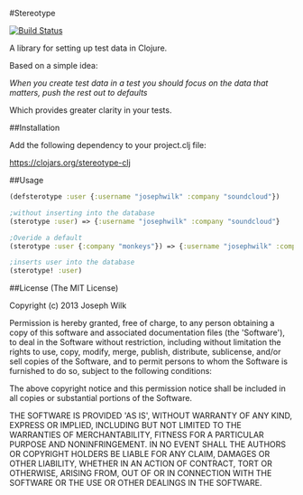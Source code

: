 #Stereotype

[![Build Status](https://travis-ci.org/josephwilk/stereotype-clj.png?branch=master)](https://travis-ci.org/josephwilk/stereotype-clj)

A library for setting up test data in Clojure.

Based on a simple idea:

*When you create test data in a test you should focus on the data that matters, push the rest out to defaults*

Which provides greater clarity in your tests.

##Installation

Add the following dependency to your project.clj file:

https://clojars.org/stereotype-clj

##Usage

```clojure
(defsterotype :user {:username "josephwilk" :company "soundcloud"})

;without inserting into the database
(sterotype :user) => {:username "josephwilk" :company "soundcloud"}

;Overide a default
(sterotype :user {:company "monkeys"}) => {:username "josephwilk" :company "monkeys"}

;inserts user into the database
(sterotype! :user)
```

##License
(The MIT License)

Copyright (c) 2013 Joseph Wilk

Permission is hereby granted, free of charge, to any person obtaining a copy of this software and associated documentation files (the 'Software'), to deal in the Software without restriction, including without limitation the rights to use, copy, modify, merge, publish, distribute, sublicense, and/or sell copies of the Software, and to permit persons to whom the Software is furnished to do so, subject to the following conditions:

The above copyright notice and this permission notice shall be included in all copies or substantial portions of the Software.

THE SOFTWARE IS PROVIDED 'AS IS', WITHOUT WARRANTY OF ANY KIND, EXPRESS OR IMPLIED, INCLUDING BUT NOT LIMITED TO THE WARRANTIES OF MERCHANTABILITY, FITNESS FOR A PARTICULAR PURPOSE AND NONINFRINGEMENT. IN NO EVENT SHALL THE AUTHORS OR COPYRIGHT HOLDERS BE LIABLE FOR ANY CLAIM, DAMAGES OR OTHER LIABILITY, WHETHER IN AN ACTION OF CONTRACT, TORT OR OTHERWISE, ARISING FROM, OUT OF OR IN CONNECTION WITH THE SOFTWARE OR THE USE OR OTHER DEALINGS IN THE SOFTWARE.